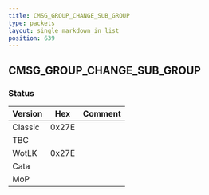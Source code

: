 ```yaml
---
title: CMSG_GROUP_CHANGE_SUB_GROUP
type: packets
layout: single_markdown_in_list
position: 639
---
```


## CMSG_GROUP_CHANGE_SUB_GROUP

### Status

Version    | Hex        | Comment
---------- | ---------- | ---------- 
Classic    | 0x27E      | 
TBC        |            |
WotLK      | 0x27E      | 
Cata       |            |
MoP        |            |